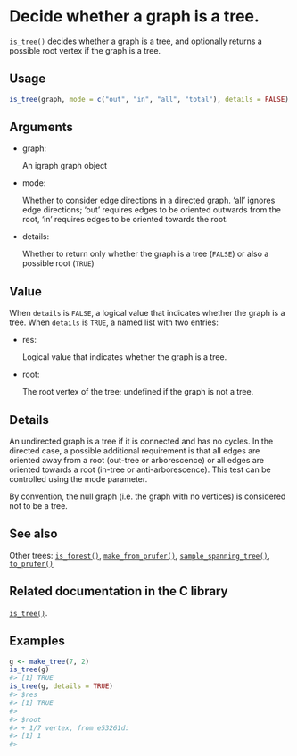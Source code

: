 # Decide whether a graph is a tree.

`is_tree()` decides whether a graph is a tree, and optionally returns a
possible root vertex if the graph is a tree.

## Usage

``` r
is_tree(graph, mode = c("out", "in", "all", "total"), details = FALSE)
```

## Arguments

- graph:

  An igraph graph object

- mode:

  Whether to consider edge directions in a directed graph. ‘all’ ignores
  edge directions; ‘out’ requires edges to be oriented outwards from the
  root, ‘in’ requires edges to be oriented towards the root.

- details:

  Whether to return only whether the graph is a tree (`FALSE`) or also a
  possible root (`TRUE`)

## Value

When `details` is `FALSE`, a logical value that indicates whether the
graph is a tree. When `details` is `TRUE`, a named list with two
entries:

- res:

  Logical value that indicates whether the graph is a tree.

- root:

  The root vertex of the tree; undefined if the graph is not a tree.

## Details

An undirected graph is a tree if it is connected and has no cycles. In
the directed case, a possible additional requirement is that all edges
are oriented away from a root (out-tree or arborescence) or all edges
are oriented towards a root (in-tree or anti-arborescence). This test
can be controlled using the mode parameter.

By convention, the null graph (i.e. the graph with no vertices) is
considered not to be a tree.

## See also

Other trees:
[`is_forest()`](https://r.igraph.org/reference/is_forest.md),
[`make_from_prufer()`](https://r.igraph.org/reference/make_from_prufer.md),
[`sample_spanning_tree()`](https://r.igraph.org/reference/sample_spanning_tree.md),
[`to_prufer()`](https://r.igraph.org/reference/to_prufer.md)

## Related documentation in the C library

[`is_tree()`](https://igraph.org/c/html/latest/igraph-Structural.html#igraph_is_tree).

## Examples

``` r
g <- make_tree(7, 2)
is_tree(g)
#> [1] TRUE
is_tree(g, details = TRUE)
#> $res
#> [1] TRUE
#> 
#> $root
#> + 1/7 vertex, from e53261d:
#> [1] 1
#> 
```
